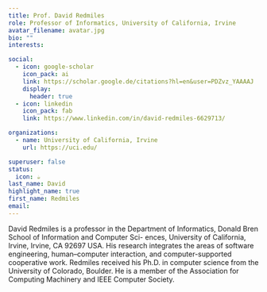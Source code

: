 ```yaml
---
title: Prof. David Redmiles
role: Professor of Informatics, University of California, Irvine
avatar_filename: avatar.jpg
bio: ""
interests:

social:
  - icon: google-scholar
    icon_pack: ai
    link: https://scholar.google.de/citations?hl=en&user=PDZvz_YAAAAJ
    display:
      header: true
  - icon: linkedin
    icon_pack: fab
    link: https://www.linkedin.com/in/david-redmiles-6629713/

organizations:
  - name: University of California, Irvine
    url: https://uci.edu/

superuser: false
status:
  icon: ☕️
last_name: David
highlight_name: true
first_name: Redmiles
email: 
---
```

David Redmiles is a professor in the Department of Informatics, Donald Bren School of Information and Computer Sci- ences, University of California, Irvine, Irvine, CA 92697 USA. His research integrates the areas of software engineering, human–computer interaction, and computer-supported cooperative work. Redmiles received his Ph.D. in computer science from the University of Colorado, Boulder. He is a member of the Association for Computing Machinery and IEEE Computer Society.




